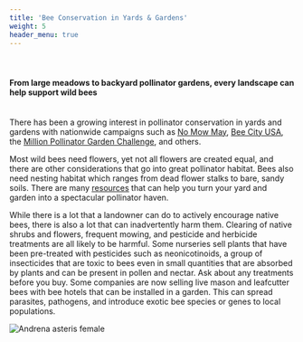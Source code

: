 ```yaml
---
title: 'Bee Conservation in Yards & Gardens'
weight: 5
header_menu: true
---
```

<div class="lead" style="padding-top:20px;">
  <h4>
From large meadows to backyard pollinator gardens, every landscape can help support wild bees
  </h4>
</div>
<br>

<div class="row">
<div class="col-lg-6">
There has been a growing interest in pollinator conservation in yards and gardens with nationwide campaigns such as <a href=”https://beecityusa.org/no-mow-may/”><u>No Mow May</u></a>, <a href=”https://beecityusa.org/”><u>Bee City USA</u></a>, the <a href=”http://millionpollinatorgardens.org/”><u>Million Pollinator Garden Challenge</a></u>, and others.

Most wild bees need flowers, yet not all flowers are created equal, and there are other considerations that go into great pollinator habitat. Bees also need nesting habitat which ranges from dead flower stalks to bare, sandy soils. There are many <a href=https://val.vtecostudies.org/projects/vtbees/pollinator-habitat/><u>resources</u></a> that can help you turn your yard and garden into a spectacular pollinator haven.

While there is a lot that a landowner can do to actively encourage native bees, there is also a lot that can inadvertently harm them. Clearing of native shrubs and flowers, frequent mowing, and pesticide and herbicide treatments are all likely to be harmful. Some nurseries sell plants that have been pre-treated with pesticides such as neonicotinoids, a group of insecticides that are toxic to bees even in small quantities that are absorbed by plants and can be present in pollen and nectar. Ask about any treatments before you buy. Some companies are now selling live mason and leafcutter bees with bee hotels that can be installed in a garden. This can spread parasites, pathogens, and introduce exotic bee species or genes to local populations.
</div>
<div class="col-lg-6">
 <img alt="Andrena asteris female" title="Aster Mining Bee (<i>Andrena asteris</i>)" src="https://stateofbees.vtatlasoflife.org/images/Andrena asteris female.jpg" style="margin: 0px">
 </div>
 </div>
